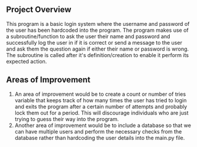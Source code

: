 ## Project Overview  
This program is a basic login system where the username and password of the user has been hardcoded into the program. The program makes use of a subroutine/function to ask the user their name and password and successfully log the user in if it is correct or send a message to the user and ask them the question again if either their name or password is wrong.  
The subroutine is called after it's definition/creation to enable it perform its expected action.  

## Areas of Improvement  
1. An area of improvement would be to create a count or number of tries variable that keeps track of how many times the user has tried to login and exits the program after a certain number of attempts and probably lock them out for a period. This will discourage individuals who are just trying to guess their way into the program.  
2. Another area of improvement would be to include a database so that we can have multiple users and perform the necessary checks from the database rather than hardcoding the user details into the main.py file. 